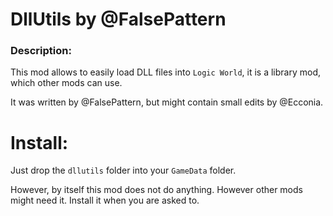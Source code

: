 # DllUtils by @FalsePattern

### Description:

This mod allows to easily load DLL files into `Logic World`, it is a library mod, which other mods can use.

It was written by @FalsePattern, but might contain small edits by @Ecconia.

# Install:

Just drop the `dllutils` folder into your `GameData` folder.

However, by itself this mod does not do anything. However other mods might need it. Install it when you are asked to.
